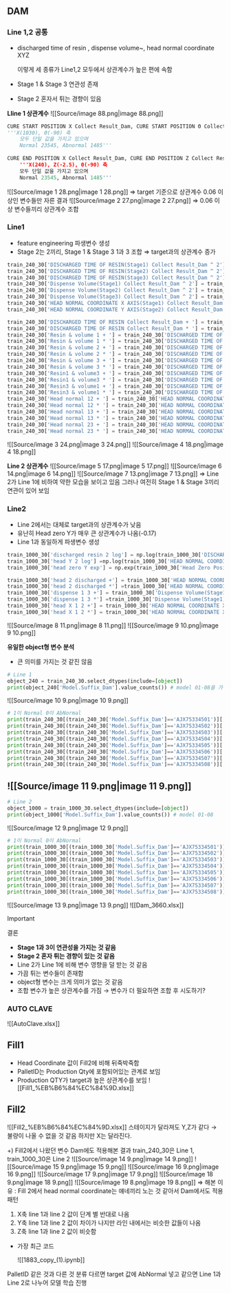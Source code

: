 ## DAM
### Line 1,2 공통
- discharged time of resin , dispense volume~, head normal coordinate XYZ
    
    이렇게 세 종류가 Line1,2 모두에서 상관계수가 높은 편에 속함
    
- Stage 1 & Stage 3 연관성 존재
- Stage 2 혼자서 튀는 경향이 있음
  
**Lline 1 상관계수**
![[Source/image 88.png|image 88.png]]
```Python
CURE START POSITION X Collect Result_Dam, CURE START POSITION Θ Collect Result_Dam
'''X(1030), Θ(-90) 축
    모두 단일 값을 가지고 있으며
    Normal 23545, Abnormal 1485'''
   
CURE END POSITION X Collect Result_Dam, CURE END POSITION Z Collect Result_Dam, CURE END POSITION Θ Collect Result_Dam'
    '''X(240), Z(-2.5), Θ(-90) 축
    모두 단일 값을 가지고 있으며
    Normal 23545, Abnormal 1485'''
```
![[Source/image 1 28.png|image 1 28.png]]
⇒ target 기준으로 상관계수 0.06 이상인 변수들만 자른 결과
![[Source/image 2 27.png|image 2 27.png]]
⇒ 0.06 이상 변수들끼리 상관계수 조합
### Line1
- feature engineering 파생변수 생성
- Stage 2는 2끼리, Stage 1 & Stage 3 1과 3 조합 ⇒ target과의 상관계수 증가
```Python
train_240_30['DISCHARGED TIME OF RESIN(Stage1) Collect Result_Dam ^ 2'] = train_240_30['DISCHARGED TIME OF RESIN(Stage1) Collect Result_Dam'] * train_240_30['DISCHARGED TIME OF RESIN(Stage1) Collect Result_Dam']
train_240_30['DISCHARGED TIME OF RESIN(Stage2) Collect Result_Dam ^ 2'] = train_240_30['DISCHARGED TIME OF RESIN(Stage2) Collect Result_Dam'] * train_240_30['DISCHARGED TIME OF RESIN(Stage2) Collect Result_Dam']
train_240_30['DISCHARGED TIME OF RESIN(Stage3) Collect Result_Dam ^ 2'] = train_240_30['DISCHARGED TIME OF RESIN(Stage3) Collect Result_Dam'] * train_240_30['DISCHARGED TIME OF RESIN(Stage3) Collect Result_Dam']
train_240_30['Dispense Volume(Stage1) Collect Result_Dam ^ 2'] = train_240_30['Dispense Volume(Stage1) Collect Result_Dam'] * train_240_30['Dispense Volume(Stage1) Collect Result_Dam']
train_240_30['Dispense Volume(Stage2) Collect Result_Dam ^ 2'] = train_240_30['Dispense Volume(Stage2) Collect Result_Dam'] * train_240_30['Dispense Volume(Stage2) Collect Result_Dam']
train_240_30['Dispense Volume(Stage3) Collect Result_Dam ^ 2'] = train_240_30['Dispense Volume(Stage3) Collect Result_Dam'] * train_240_30['Dispense Volume(Stage3) Collect Result_Dam']
train_240_30['HEAD NORMAL COORDINATE X AXIS(Stage1) Collect Result_Dam ^ 2'] = train_240_30['HEAD NORMAL COORDINATE X AXIS(Stage1) Collect Result_Dam'] * train_240_30['HEAD NORMAL COORDINATE X AXIS(Stage1) Collect Result_Dam']
train_240_30['HEAD NORMAL COORDINATE Y AXIS(Stage2) Collect Result_Dam ^ 2'] = train_240_30['HEAD NORMAL COORDINATE Y AXIS(Stage2) Collect Result_Dam'] * train_240_30['HEAD NORMAL COORDINATE Y AXIS(Stage2) Collect Result_Dam']
```
```Python
train_240_30['DISCHARGED TIME OF RESIN Collect Result_Dam + '] = train_240_30['DISCHARGED TIME OF RESIN(Stage1) Collect Result_Dam'] + train_240_30['DISCHARGED TIME OF RESIN(Stage3) Collect Result_Dam']
train_240_30['DISCHARGED TIME OF RESIN Collect Result_Dam * '] = train_240_30['DISCHARGED TIME OF RESIN(Stage1) Collect Result_Dam'] * train_240_30['DISCHARGED TIME OF RESIN(Stage3) Collect Result_Dam']
train_240_30['Resin & volume 1 + '] = train_240_30['DISCHARGED TIME OF RESIN(Stage1) Collect Result_Dam'] + train_240_30['Dispense Volume(Stage1) Collect Result_Dam']
train_240_30['Resin & volume 1 * '] = train_240_30['DISCHARGED TIME OF RESIN(Stage1) Collect Result_Dam'] * train_240_30['Dispense Volume(Stage1) Collect Result_Dam']
train_240_30['Resin & volume 2 + '] = train_240_30['DISCHARGED TIME OF RESIN(Stage2) Collect Result_Dam'] + train_240_30['Dispense Volume(Stage2) Collect Result_Dam']
train_240_30['Resin & volume 2 * '] = train_240_30['DISCHARGED TIME OF RESIN(Stage2) Collect Result_Dam'] * train_240_30['Dispense Volume(Stage2) Collect Result_Dam']
train_240_30['Resin & volume 3 + '] = train_240_30['DISCHARGED TIME OF RESIN(Stage3) Collect Result_Dam'] + train_240_30['Dispense Volume(Stage3) Collect Result_Dam']
train_240_30['Resin & volume 3 * '] = train_240_30['DISCHARGED TIME OF RESIN(Stage3) Collect Result_Dam'] * train_240_30['Dispense Volume(Stage3) Collect Result_Dam']
train_240_30['Resin1 & volume3 + '] = train_240_30['DISCHARGED TIME OF RESIN(Stage1) Collect Result_Dam'] + train_240_30['Dispense Volume(Stage3) Collect Result_Dam']
train_240_30['Resin1 & volume3 * '] = train_240_30['DISCHARGED TIME OF RESIN(Stage1) Collect Result_Dam'] * train_240_30['Dispense Volume(Stage3) Collect Result_Dam']
train_240_30['Resin3 & volume1 + '] = train_240_30['DISCHARGED TIME OF RESIN(Stage3) Collect Result_Dam'] + train_240_30['Dispense Volume(Stage1) Collect Result_Dam']
train_240_30['Resin3 & volume1 * '] = train_240_30['DISCHARGED TIME OF RESIN(Stage3) Collect Result_Dam'] * train_240_30['Dispense Volume(Stage1) Collect Result_Dam']
train_240_30['Head normal 12 + '] = train_240_30['HEAD NORMAL COORDINATE X AXIS(Stage1) Collect Result_Dam'] + train_240_30['HEAD NORMAL COORDINATE X AXIS(Stage2) Collect Result_Dam']
train_240_30['Head normal 12 * '] = train_240_30['HEAD NORMAL COORDINATE X AXIS(Stage1) Collect Result_Dam'] * train_240_30['HEAD NORMAL COORDINATE X AXIS(Stage2) Collect Result_Dam']
train_240_30['Head normal 13 + '] = train_240_30['HEAD NORMAL COORDINATE X AXIS(Stage1) Collect Result_Dam'] + train_240_30['HEAD NORMAL COORDINATE X AXIS(Stage3) Collect Result_Dam']
train_240_30['Head normal 13 * '] = train_240_30['HEAD NORMAL COORDINATE X AXIS(Stage1) Collect Result_Dam'] * train_240_30['HEAD NORMAL COORDINATE X AXIS(Stage3) Collect Result_Dam']
train_240_30['Head normal 23 + '] = train_240_30['HEAD NORMAL COORDINATE X AXIS(Stage3) Collect Result_Dam'] + train_240_30['HEAD NORMAL COORDINATE X AXIS(Stage2) Collect Result_Dam']
train_240_30['Head normal 23 * '] = train_240_30['HEAD NORMAL COORDINATE X AXIS(Stage3) Collect Result_Dam'] * train_240_30['HEAD NORMAL COORDINATE X AXIS(Stage2) Collect Result_Dam']
```
![[Source/image 3 24.png|image 3 24.png]]
![[Source/image 4 18.png|image 4 18.png]]
  
**Line 2 상관계수**
![[Source/image 5 17.png|image 5 17.png]]
![[Source/image 6 14.png|image 6 14.png]]
![[Source/image 7 13.png|image 7 13.png]]
⇒ Line 2가 Line 1에 비하여 약한 모습을 보이고 있음
그러나 여전히 Stage 1 & Stage 3끼리 연관이 있어 보임
### Line2
- Line 2에서는 대체로 target과의 상관계수가 낮음
- 유난히 Head zero Y가 매우 큰 상관계수가 나옴(-0.17)
- Line 1과 동일하게 파생변수 생성
  
```Python
train_1000_30['discharged resin 2 log'] = np.log(train_1000_30['DISCHARGED TIME OF RESIN(Stage2) Collect Result_Dam'] + 1e-8)
train_1000_30['head Y 2 log'] =np.log(train_1000_30['HEAD NORMAL COORDINATE Y AXIS(Stage2) Collect Result_Dam'] + 1e-8)
train_1000_30['head zero Y exp'] = np.exp(train_1000_30['Head Zero Position Y Collect Result_Dam'])
```
```Python
train_1000_30['head 2 discharged +'] = train_1000_30['HEAD NORMAL COORDINATE Y AXIS(Stage2) Collect Result_Dam'] + train_1000_30['DISCHARGED SPEED OF RESIN Collect Result_Dam']
train_1000_30['head 2 discharged *'] =train_1000_30['HEAD NORMAL COORDINATE Y AXIS(Stage2) Collect Result_Dam'] * train_1000_30['DISCHARGED SPEED OF RESIN Collect Result_Dam']
train_1000_30['dispense 1 3 +'] = train_1000_30['Dispense Volume(Stage1) Collect Result_Dam'] + train_1000_30['Dispense Volume(Stage3) Collect Result_Dam']
train_1000_30['dispense 1 3 *'] =train_1000_30['Dispense Volume(Stage1) Collect Result_Dam'] * train_1000_30['Dispense Volume(Stage3) Collect Result_Dam']
train_1000_30['head X 1 2 +'] = train_1000_30['HEAD NORMAL COORDINATE X AXIS(Stage1) Collect Result_Dam'] + train_1000_30['HEAD NORMAL COORDINATE X AXIS(Stage2) Collect Result_Dam']
train_1000_30['head X 1 2 *'] = train_1000_30['HEAD NORMAL COORDINATE X AXIS(Stage1) Collect Result_Dam'] * train_1000_30['HEAD NORMAL COORDINATE X AXIS(Stage2) Collect Result_Dam']
```
![[Source/image 8 11.png|image 8 11.png]]
![[Source/image 9 10.png|image 9 10.png]]
  
**유일한 object형 변수 분석**
- 큰 의미를 가지는 것 같진 않음
```Python
# Line 1
object_240 = train_240_30.select_dtypes(include=[object])
print(object_240['Model.Suffix_Dam'].value_counts()) # model 01-08을 가짐
```
![[Source/image 10 9.png|image 10 9.png]]
```Python
# 1이 Normal 0이 AbNormal
print(train_240_30[(train_240_30['Model.Suffix_Dam']=='AJX75334501')]['target'].value_counts())
print(train_240_30[(train_240_30['Model.Suffix_Dam']=='AJX75334502')]['target'].value_counts())
print(train_240_30[(train_240_30['Model.Suffix_Dam']=='AJX75334503')]['target'].value_counts())
print(train_240_30[(train_240_30['Model.Suffix_Dam']=='AJX75334504')]['target'].value_counts())
print(train_240_30[(train_240_30['Model.Suffix_Dam']=='AJX75334505')]['target'].value_counts())
print(train_240_30[(train_240_30['Model.Suffix_Dam']=='AJX75334506')]['target'].value_counts())
print(train_240_30[(train_240_30['Model.Suffix_Dam']=='AJX75334507')]['target'].value_counts())
print(train_240_30[(train_240_30['Model.Suffix_Dam']=='AJX75334508')]['target'].value_counts())
```
![[Source/image 11 9.png|image 11 9.png]]
---
```Python
# Line 2
object_1000 = train_1000_30.select_dtypes(include=[object])
print(object_1000['Model.Suffix_Dam'].value_counts()) # model 01-08
```
![[Source/image 12 9.png|image 12 9.png]]
```Python
# 1이 Normal 0이 AbNormal
print(train_1000_30[(train_1000_30['Model.Suffix_Dam']=='AJX75334501')]['target'].value_counts())
print(train_1000_30[(train_1000_30['Model.Suffix_Dam']=='AJX75334502')]['target'].value_counts())
print(train_1000_30[(train_1000_30['Model.Suffix_Dam']=='AJX75334503')]['target'].value_counts())
print(train_1000_30[(train_1000_30['Model.Suffix_Dam']=='AJX75334504')]['target'].value_counts())
print(train_1000_30[(train_1000_30['Model.Suffix_Dam']=='AJX75334505')]['target'].value_counts())
print(train_1000_30[(train_1000_30['Model.Suffix_Dam']=='AJX75334506')]['target'].value_counts())
print(train_1000_30[(train_1000_30['Model.Suffix_Dam']=='AJX75334507')]['target'].value_counts())
print(train_1000_30[(train_1000_30['Model.Suffix_Dam']=='AJX75334508')]['target'].value_counts())
```
![[Source/image 13 9.png|image 13 9.png]]
![[Dam_3660.xlsx]]

> [!important]  
> 결론  
- **Stage 1과 3이 연관성을 가지는 것 같음**
- **Stage 2 혼자 튀는 경향이 있는 것 같음**
- Line 2가 Line 1에 비해 변수 영향을 덜 받는 것 같음
- 가끔 튀는 변수들이 존재함
- object형 변수는 크게 의미가 없는 것 같음
- 조합 변수가 높은 상관계수를 가짐 → 변수가 더 필요하면 조합 후 시도하기?
  
### AUTO CLAVE
![[AutoClave.xlsx]]
  
## Fill1
- Head Coordinate 값이 Fill2에 비해 뒤죽박죽함
- PalletID는 Production Qty에 포함되어있는 관계로 보임
- Production QTY가 target과 높은 상관계수를 보임
![[Fill1_%EB%B6%84%EC%84%9D.xlsx]]
## Fill2
![[Fill2_%EB%B6%84%EC%84%9D.xlsx]]
스테이지가 달라져도 Y,Z가 같다 → 불량이 나올 수 없을 것 같음
하지만 X는 달라진다.
  
+) Fill2에서 나왔던 변수 Dam에도 적용해본 결과
train_240_30은 Line 1, train_1000_30은 Line 2
![[Source/image 14 9.png|image 14 9.png]]
![[Source/image 15 9.png|image 15 9.png]]
![[Source/image 16 9.png|image 16 9.png]]
![[Source/image 17 9.png|image 17 9.png]]
![[Source/image 18 9.png|image 18 9.png]]
![[Source/image 19 8.png|image 19 8.png]]
⇒ 해본 이유
: Fill 2에서 head normal coordinate는 얘네끼리 노는 것 같아서 Dam에서도 적용
패턴
1. X축 line 1과 line 2 값이 단계 별 반대로 나옴
2. Y축 line 1과 line 2 값이 차이가 나지만 라인 내에서는 비슷한 값들이 나옴
3. Z축 line 1과 line 2 값이 비슷함
  
- 가장 최근 코드
    
    ![[1883_copy_(1).ipynb]]
    
PalletID 같은 것과 다른 것 분류
다르면 target 값에 AbNormal 넣고 같으면 Line 1과 Line 2로 나누어 모델 학습 진행
